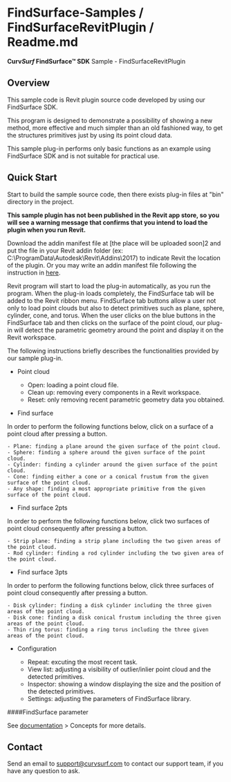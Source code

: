 # FindSurface-Samples / FindSurfaceRevitPlugin / Readme.md
**Curv*Surf* FindSurface™ SDK** Sample - FindSurfaceRevitPlugin

Overview
--------

This sample code is Revit plugin source code developed by using our FindSurface SDK.

This program is designed to demonstrate a possibility of showing a new method, more effective and much simpler than an old fashioned way, to get the structures primitives just by using its point cloud data.

This sample plug-in performs only basic functions as an example using FindSurface SDK and is not suitable for practical use.


Quick Start
-----------

Start to build the sample source code, then there exists plug-in files at "bin" directory in the project.

**This sample plugin has not been published in the Revit app store, so you will see a warning message that confirms that you intend to load the plugin when you run Revit.**

Download the addin manifest file at [the place will be uploaded soon]2 and put the file in your Revit addin folder (ex: C:\ProgramData\Autodesk\Revit\Addins\2017\) to indicate Revit the location of the plugin. Or you may write an addin manifest file following the instruction in [here](https://knowledge.autodesk.com/search-result/caas/CloudHelp/cloudhelp/2017/ENU/Revit-API/files/GUID-7577712B-B09F-4585-BE0C-FF16A5078D29-htm.html).

Revit program will start to load the plug-in automatically, as you run the program. When the plug-in loads completely, the FindSurface tab will be added to the Revit ribbon menu. FindSurface tab buttons allow a user not only to load point clouds but also to detect primitives such as plane, sphere, cylinder, cone, and torus. When the user clicks on the blue buttons in the FindSurface tab and then clicks on the surface of the point cloud, our plug-in will detect the parametric geometry around the point and display it on the Revit workspace.


The following instructions briefly describes the functionalities provided by our sample plug-in.

- Point cloud

	- Open: loading a point cloud file.
	- Clean up: removing every components in a Revit workspace.
	- Reset: only removing recent parametric geometry data you obtained.

- Find surface

In order to perform the following functions below, click on a surface of a point cloud after pressing a button.

	- Plane: finding a plane around the given surface of the point cloud.
	- Sphere: finding a sphere around the given surface of the point cloud.
	- Cylinder: finding a cylinder around the given surface of the point cloud. 
	- Cone: finding either a cone or a conical frustum from the given surface of the point cloud.
	- Any shape: finding a most appropriate primitive from the given surface of the point cloud.

- Find surface 2pts

In order to perform the following functions below, click two surfaces of point cloud consequently after pressing a button.

	- Strip plane: finding a strip plane including the two given areas of the point cloud.
	- Rod cylinder: finding a rod cylinder including the two given area of the point cloud.

- Find surface 3pts

In order to perform the following functions below, click three surfaces of point cloud consequently after pressing a button.

	- Disk cylinder: finding a disk cylinder including the three given areas of the point cloud.
	- Disk cone: finding a disk conical frustum including the three given areas of the point cloud.
	- Thin ring torus: finding a ring torus including the three given areas of the point cloud.

- Configuration

	- Repeat: excuting the most recent task.
	- View list: adjusting a visibility of outlier/inlier point cloud and the detected primitives.
	- Inspector: showing a window displaying the size and the position of the detected primitives.
	- Settings: adjusting the parameters of FindSurface library.


####FindSurface parameter

See [documentation](https://developers.curvsurf.com/documentation.jsp) > Concepts for more details.


Contact
-------

Send an email to support@curvsurf.com to contact our support team, if you have any question to ask.

